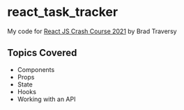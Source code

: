 # react_task_tracker
My code for [React JS Crash Course 2021](https://www.youtube.com/watch?v=w7ejDZ8SWv8) by Brad Traversy

## Topics Covered
- Components
- Props
- State
- Hooks
- Working with an API